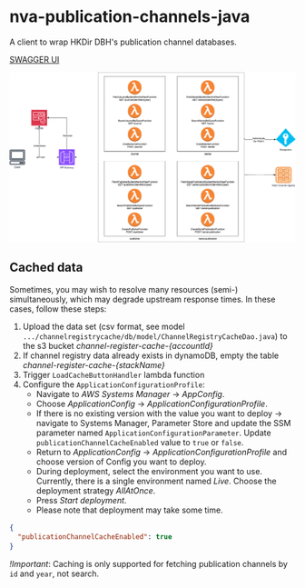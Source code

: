# nva-publication-channels-java

A client to wrap HKDir DBH's publication channel databases.

[SWAGGER UI](https://petstore.swagger.io/?url=https://raw.githubusercontent.com/BIBSYSDEV/nva-publication-channels-java/refs/heads/main/docs/openapi.yaml)

![Alt text](resources/publication-channels-v2.png)

## Cached data

Sometimes, you may wish to resolve many resources (semi-) simultaneously, which may degrade upstream
response times.
In these cases, follow these steps:

1. Upload the data set (csv format, see model
   `.../channelregistrycache/db/model/ChannelRegistryCacheDao.java`) to the s3
   bucket _channel-register-cache-{accountId}_
2. If channel registry data already exists in dynamoDB, empty the table
   _channel-register-cache-{stackName}_
3. Trigger `LoadCacheButtonHandler` lambda function
4. Configure the `ApplicationConfigurationProfile`:
    - Navigate to _AWS Systems Manager_ → _AppConfig_.
    - Choose _ApplicationConfig_ → _ApplicationConfigurationProfile_.
    - If there is no existing version with the value you want to deploy → navigate to Systems
      Manager, Parameter Store and update the SSM parameter
      named `ApplicationConfigurationParameter`.
      Update `publicationChannelCacheEnabled` value to `true` or `false`.
    - Return to _ApplicationConfig_ → _ApplicationConfigurationProfile_ and choose version of Config
      you
      want to deploy.
    - During deployment, select the environment you want to use. Currently, there is a single
      environment named _Live_. Choose the deployment strategy _AllAtOnce_.
    - Press _Start deployment_.
    - Please note that deployment may take some time.

```json
{
  "publicationChannelCacheEnabled": true
}
```

_!Important_: Caching is only supported for fetching publication channels by `id` and `year`, not
search. 